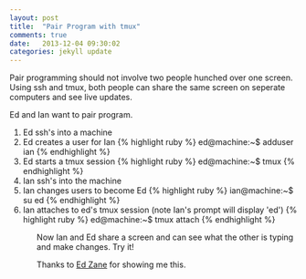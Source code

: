 ```yaml
---
layout: post
title:  "Pair Program with tmux"
comments: true
date:   2013-12-04 09:30:02
categories: jekyll update
---
```


Pair programming should not involve two people hunched
over one screen.  Using ssh and tmux, both people can
share the same screen on seperate computers and see
live updates.


Ed and Ian want to pair program.
<ol>
<li>  Ed ssh's into a machine
<li>  Ed creates a user for Ian
    {% highlight ruby %}
        ed@machine:~$ adduser ian
    {% endhighlight %}
<li> Ed starts a tmux session
    {% highlight ruby %}
        ed@machine:~$ tmux
    {% endhighlight %}
<li> Ian ssh's into the machine
<li> Ian changes users to become Ed
    {% highlight ruby %}
        ian@machine:~$ su ed
    {% endhighlight %}
<li> Ian attaches to ed's tmux session
    (note Ian's prompt will display 'ed')
    {% highlight ruby %}
        ed@machine:~$ tmux attach
    {% endhighlight %}
<ol>


Now Ian and Ed share a screen and can see what the other
is typing and make changes. Try it!

Thanks to [Ed Zane](https://twitter.com/eddiezane) for
showing me this.
